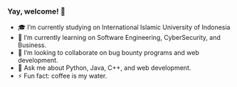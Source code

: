 ### Yay, welcome! 👋

<!--
**farizrifqi/farizrifqi** is a ✨ _special_ ✨ repository because its `README.md` (this file) appears on your GitHub profile.

Here are some ideas to get you started:
-->
- 🎓 I’m currently studying on International Islamic University of Indonesia
- 🌱 I’m currently learning on Software Engineering, CyberSecurity, and Business.
- 👯 I’m looking to collaborate on bug bounty programs and web development.
- 💬 Ask me about Python, Java, C++, and web development.
- ⚡ Fun fact: coffee is my water.
